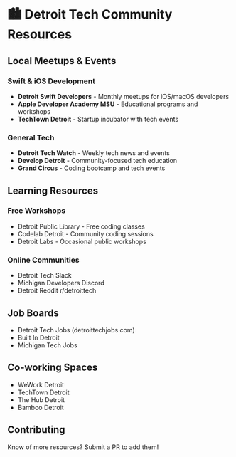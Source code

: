 # 🏙️ Detroit Tech Community Resources

## Local Meetups & Events

### Swift & iOS Development
- **Detroit Swift Developers** - Monthly meetups for iOS/macOS developers
- **Apple Developer Academy MSU** - Educational programs and workshops
- **TechTown Detroit** - Startup incubator with tech events

### General Tech
- **Detroit Tech Watch** - Weekly tech news and events
- **Develop Detroit** - Community-focused tech education
- **Grand Circus** - Coding bootcamp and tech events

## Learning Resources

### Free Workshops
- Detroit Public Library - Free coding classes
- Codelab Detroit - Community coding sessions
- Detroit Labs - Occasional public workshops

### Online Communities
- Detroit Tech Slack
- Michigan Developers Discord
- Detroit Reddit r/detroittech

## Job Boards

- Detroit Tech Jobs (detroittechjobs.com)
- Built In Detroit
- Michigan Tech Jobs

## Co-working Spaces

- WeWork Detroit
- TechTown Detroit
- The Hub Detroit
- Bamboo Detroit

## Contributing

Know of more resources? Submit a PR to add them!
